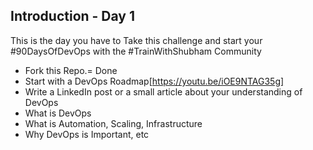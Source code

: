 ## Introduction - Day 1

This is the day you have to Take this challenge and start your #90DaysOfDevOps with the #TrainWithShubham Community

- Fork this Repo.= Done
- Start with a DevOps Roadmap[https://youtu.be/iOE9NTAG35g]
- Write a LinkedIn post or a small article about your understanding of DevOps
 - What is DevOps
 - What is Automation, Scaling, Infrastructure
 - Why DevOps is Important, etc
 
